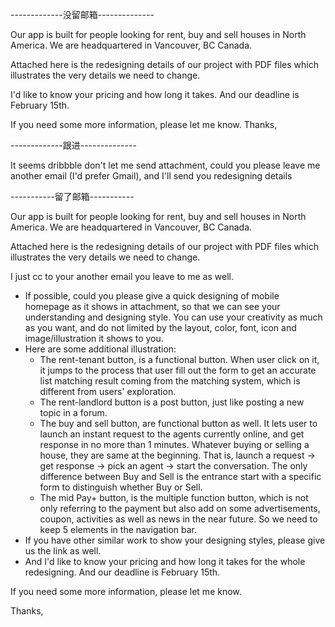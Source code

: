 -------------没留邮箱--------------

Our app is built for people looking for rent, buy and sell houses in North America. We are headquartered in Vancouver, BC Canada.

Attached here is the redesigning details of our project with PDF files which illustrates the very details we need to change.

I'd like to know your pricing and how long it takes. And our deadline is February 15th.  

If you need some more information, please let me know.
Thanks,

-------------跟进--------------

It seems dribbble don't let me send attachment, could you please leave me another email (I'd prefer Gmail), and I'll send you redesigning details

-----------留了邮箱-----------

Our app is built for people looking for rent, buy and sell houses in North America. We are headquartered in Vancouver, BC Canada.

Attached here is the redesigning details of our project with PDF files which illustrates the very details we need to change.

I just cc to your another email you leave to me as well.
- If possible, could you please give a quick designing of mobile homepage as it shows in attachment, so that we can see your understanding and designing style. You can use your creativity as much as you want, and do not limited by the layout, color, font, icon and image/illustration it shows to you. 
- Here are some additional illustration:
  - The rent-tenant button, is a functional button. When user click on it, it jumps to the process that user fill out the form to get an accurate list matching result coming from the matching system, which is different from users' exploration. 
  - The rent-landlord button is a post button, just like posting a new topic in a forum.
  - The buy and sell button, are functional button as well. It lets user to launch an instant request to the agents currently online, and get response in no more than 1 minutes. Whatever buying or selling a house, they are same at the beginning. That is, launch a request -> get response -> pick an agent -> start the conversation. The only difference between Buy and Sell is the entrance start with a specific form to distinguish whether Buy or Sell.
  - The mid Pay+ button, is the multiple function button, which is not only referring to the payment but also add on some advertisements, coupon, activities as well as news in the near future. So we need to keep 5 elements in the navigation bar.
- If you have other similar work to show your designing styles, please give us the link as well.
- And I'd like to know your pricing and how long it takes for the whole redesigning. And our deadline is February 15th.  

If you need some more information, please let me know.

Thanks,
